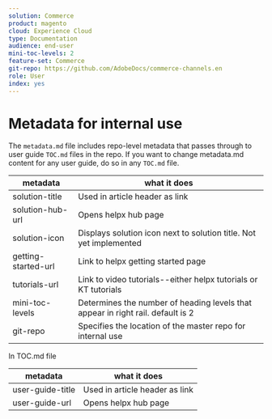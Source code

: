 ```yaml
---
solution: Commerce
product: magento
cloud: Experience Cloud
type: Documentation
audience: end-user
mini-toc-levels: 2
feature-set: Commerce
git-repo: https://github.com/AdobeDocs/commerce-channels.en
role: User
index: yes
---
```


# Metadata for internal use

The `metadata.md` file includes repo-level metadata that passes through to user guide `TOC.md` files in the repo. If you want to change metadata.md content for any user guide, do so in any `TOC.md` file.

| metadata            | what it does                                                                    |
|---------------------|---------------------------------------------------------------------------------|
| solution-title      | Used in article header as link                                                  |
| solution-hub-url    | Opens helpx hub page                                                            |
| solution-icon       | Displays solution icon next to solution title. Not yet implemented              |
| getting-started-url | Link to helpx getting started page                                              |
| tutorials-url       | Link to video tutorials--either helpx tutorials or KT tutorials                 |
| mini-toc-levels     | Determines the number of heading levels that appear in right rail. default is 2 |
| git-repo            | Specifies the location of the master repo for internal use                      |

In TOC.md file

| metadata         | what it does                   |
|------------------|--------------------------------|
| user-guide-title | Used in article header as link |
| user-guide-url   | Opens helpx hub page           |
